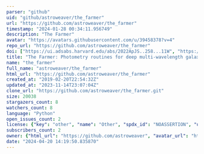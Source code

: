 ```yaml
---
parser: "github"
uid: "github/astroweaver/the_farmer"
url: "https://github.com/astroweaver/the_farmer"
timestamp: "2024-01-28 00:34:11.956749"
description: "The Farmer"
avatar: "https://avatars.githubusercontent.com/u/39458378?v=4"
repo_url: "https://github.com/astroweaver/the_farmer"
doi: ["https://ui.adsabs.harvard.edu/abs/2022ApJS..258...11W", "https://ui.adsabs.harvard.edu/abs/2023ApJS..269...20W", "https://ui.adsabs.harvard.edu/abs/2023ascl.soft12016W/abstract"]
title: "The Farmer: Photometry routines for deep multi-wavelength galaxy surveys"
name: "the_farmer"
full_name: "astroweaver/the_farmer"
html_url: "https://github.com/astroweaver/the_farmer"
created_at: "2019-02-20T22:54:32Z"
updated_at: "2023-11-14T23:07:04Z"
clone_url: "https://github.com/astroweaver/the_farmer.git"
size: 20038
stargazers_count: 8
watchers_count: 8
language: "Python"
open_issues_count: 2
license: {"key": "other", "name": "Other", "spdx_id": "NOASSERTION", "url": null, "node_id": "MDc6TGljZW5zZTA="}
subscribers_count: 2
owner: {"html_url": "https://github.com/astroweaver", "avatar_url": "https://avatars.githubusercontent.com/u/39458378?v=4", "login": "astroweaver", "type": "User"}
date: "2024-04-20 14:19:50.835870"
---
```

